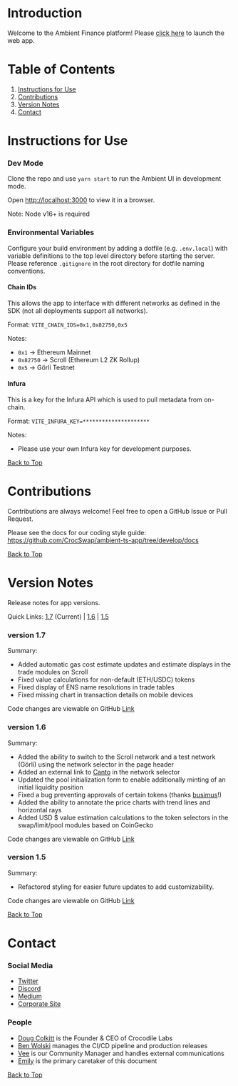 <a id='top'></a>

# Introduction
Welcome to the Ambient Finance platform! Please [click here](https://ambient.finance/) to launch the web app.

# Table of Contents

1. [Instructions for Use](#instructions-for-use)
2. [Contributions](#contributions)
3. [Version Notes](#version-notes)
4. [Contact](#contact)

# Instructions for Use

### Dev Mode

Clone the repo and use `yarn start` to run the Ambient UI in development mode.

Open [http://localhost:3000](http://localhost:3000) to view it in a browser.

Note: Node v16+ is required

### Environmental Variables

Configure your build environment by adding a dotfile (e.g. `.env.local`) with variable definitions to the top level directory before starting the server. Please reference `.gitignore` in the root directory for dotfile naming conventions.

#### Chain IDs

This allows the app to interface with different networks as defined in the SDK (not all deployments support all networks).

Format: `VITE_CHAIN_IDS=0x1,0x82750,0x5`

Notes:
  * `0x1` → Ethereum Mainnet
  * `0x82750` → Scroll (Ethereum L2 ZK Rollup)
  * `0x5` → Görli Testnet

#### Infura

This is a key for the Infura API which is used to pull metadata from on-chain.

Format: `VITE_INFURA_KEY=*********************`

Notes:
  * Please use your own Infura key for development purposes.

[Back to Top](#top)

# Contributions

Contributions are always welcome! Feel free to open a GitHub Issue or Pull Request.

Please see the docs for our coding style guide: https://github.com/CrocSwap/ambient-ts-app/tree/develop/docs

[Back to Top](#top)

# Version Notes
Release notes for app versions.

Quick Links: [1.7](#version-17) (Current) | [1.6](#version-16) | [1.5](#version-15)

### version 1.7
Summary:
* Added automatic gas cost estimate updates and estimate displays in the trade modules on Scroll
* Fixed value calculations for non-default (ETH/USDC) tokens
* Fixed display of ENS name resolutions in trade tables
* Fixed missing chart in transaction details on mobile devices

Code changes are viewable on GitHub [Link](https://github.com/CrocSwap/ambient-ts-app/pull/3269)

### version 1.6
Summary:
* Added the ability to switch to the Scroll network and a test network (Görli) using the network selector in the page header
* Added an external link to [Canto](https://beta.canto.io/lp) in the network selector
* Updated the pool initialization form to enable additionally minting of an initial liquidity position
* Fixed a bug preventing approvals of certain tokens (thanks [busimus](https://github.com/busimus)!)
* Added the ability to annotate the price charts with trend lines and horizontal rays
* Added USD $ value estimation calculations to the token selectors in the swap/limit/pool modules based on CoinGecko

Code changes are viewable on GitHub [Link](https://github.com/CrocSwap/ambient-ts-app/pull/3225)

### version 1.5
Summary:
* Refactored styling for easier future updates to add customizability.

Code changes are viewable on GitHub [Link](https://github.com/CrocSwap/ambient-ts-app/pull/3039)

[Back to Top](#top)

# Contact

### Social Media

* [Twitter](https://twitter.com/ambient_finance "Ambient Finance on Twitter")
* [Discord](https://discord.com/invite/ambient-finance "Ambient Finance on Discord")
* [Medium](https://crocswap.medium.com/ "Crocodile Labs on Medium")
* [Corporate Site](https://www.crocswap.com/ "About Crocodile Labs")

### People

* [Doug Colkitt](mailto:doug@crocodilelabs.io "email Doug") is the Founder & CEO of Crocodile Labs
* [Ben Wolski](mailto:ben@crocodilelabs.io "email Ben") manages the CI/CD pipeline and production releases
* [Vee](mailto:vee@crocodilelabs.io "email Vee") is our Community Manager and handles external communications
* [Emily](mailto:emily@crocodilelabs.io "email Emily") is the primary caretaker of this document

[Back to Top](#top)
